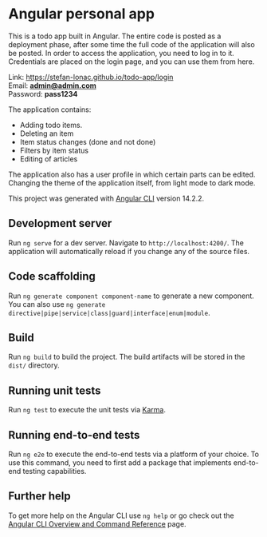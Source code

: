 # Angular personal app

This is a todo app built in Angular. The entire code is posted as a deployment phase, after some time the full code of the application will also be posted.
In order to access the application, you need to log in to it. <br>
Credentials are placed on the login page, and you can use them from here.

Link: https://stefan-lonac.github.io/todo-app/login <br>
Email: <strong> admin@admin.com </strong> <br>
Password: <strong> pass1234 </strong>

The application contains:

- Adding todo items.
- Deleting an item
- Item status changes (done and not done)
- Filters by item status
- Editing of articles

The application also has a user profile in which certain parts can be edited. Changing the theme of the application itself, from light mode to dark mode.

This project was generated with [Angular CLI](https://github.com/angular/angular-cli) version 14.2.2.

## Development server

Run `ng serve` for a dev server. Navigate to `http://localhost:4200/`. The application will automatically reload if you change any of the source files.

## Code scaffolding

Run `ng generate component component-name` to generate a new component. You can also use `ng generate directive|pipe|service|class|guard|interface|enum|module`.

## Build

Run `ng build` to build the project. The build artifacts will be stored in the `dist/` directory.

## Running unit tests

Run `ng test` to execute the unit tests via [Karma](https://karma-runner.github.io).

## Running end-to-end tests

Run `ng e2e` to execute the end-to-end tests via a platform of your choice. To use this command, you need to first add a package that implements end-to-end testing capabilities.

## Further help

To get more help on the Angular CLI use `ng help` or go check out the [Angular CLI Overview and Command Reference](https://angular.io/cli) page.
